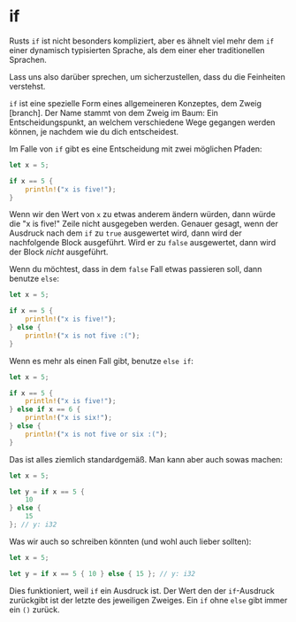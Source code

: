# if

Rusts `if` ist nicht besonders kompliziert, aber es ähnelt viel mehr dem
`if` einer dynamisch typisierten Sprache, als dem einer
eher traditionellen Sprachen.

Lass uns also darüber sprechen, um sicherzustellen, dass du die Feinheiten
verstehst.

`if` ist eine spezielle Form eines allgemeineren Konzeptes, dem Zweig [branch].
Der Name stammt von dem Zweig im Baum: Ein Entscheidungspunkt, an welchem
verschiedene Wege gegangen werden können, je nachdem wie du dich entscheidest.

Im Falle von `if` gibt es eine Entscheidung mit zwei möglichen Pfaden:

```rust
let x = 5;

if x == 5 {
    println!("x is five!");
}
```

Wenn wir den Wert von `x` zu etwas anderem ändern würden, dann würde die
"x is five!" Zeile nicht ausgegeben werden. Genauer gesagt, wenn der Ausdruck
nach dem `if` zu `true` ausgewertet wird, dann wird der
nachfolgende Block ausgeführt. Wird er zu `false` ausgewertet,
dann wird der Block *nicht* ausgeführt.

Wenn du möchtest, dass in dem `false` Fall etwas passieren soll,
dann benutze `else`:

```rust
let x = 5;

if x == 5 {
    println!("x is five!");
} else {
    println!("x is not five :(");
}
```

Wenn es mehr als einen Fall gibt, benutze `else if`:

```rust
let x = 5;

if x == 5 {
    println!("x is five!");
} else if x == 6 {
    println!("x is six!");
} else {
    println!("x is not five or six :(");
}
```

Das ist alles ziemlich standardgemäß. Man kann aber auch sowas machen:

```rust
let x = 5;

let y = if x == 5 {
    10
} else {
    15
}; // y: i32
```

Was wir auch so schreiben könnten (und wohl auch lieber sollten):

```rust
let x = 5;

let y = if x == 5 { 10 } else { 15 }; // y: i32
```

Dies funktioniert, weil `if` ein Ausdruck ist. Der Wert den der `if`-Ausdruck
zurückgibt ist der letzte des jeweiligen Zweiges.
Ein `if` ohne `else` gibt immer ein `()` zurück.
